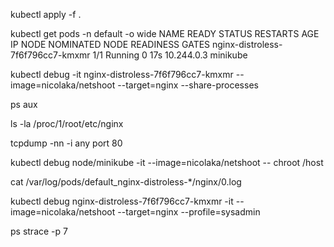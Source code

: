 kubectl apply -f .



kubectl get pods -n default -o wide
NAME                                READY   STATUS    RESTARTS   AGE   IP           NODE       NOMINATED NODE   READINESS GATES
nginx-distroless-7f6f796cc7-kmxmr   1/1     Running   0          17s   10.244.0.3   minikube   <none>           <none>


kubectl debug -it nginx-distroless-7f6f796cc7-kmxmr --image=nicolaka/netshoot --target=nginx --share-processes

ps aux

ls -la /proc/1/root/etc/nginx

tcpdump -nn -i any port 80

kubectl debug node/minikube -it --image=nicolaka/netshoot -- chroot /host

cat /var/log/pods/default_nginx-distroless-*/nginx/0.log

kubectl debug nginx-distroless-7f6f796cc7-kmxmr -it --image=nicolaka/netshoot --target=nginx --profile=sysadmin 

ps
strace -p 7